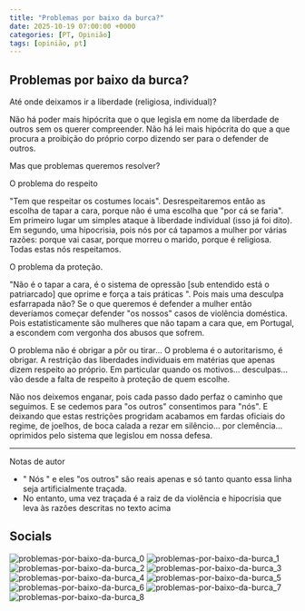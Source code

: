 ```yaml
---
title: "Problemas por baixo da burca?"
date: 2025-10-19 07:00:00 +0000
categories: [PT, Opinião]
tags: [opinião, pt]
---
```


## Problemas por baixo da burca?

Até onde deixamos ir a liberdade  (religiosa,  individual)?

Não há poder mais hipócrita que o que legisla em nome da liberdade de outros sem os querer compreender.
Não há lei mais hipócrita do que a que procura a proibição do próprio corpo dizendo ser para o defender de outros.

Mas que problemas queremos resolver?

O problema do respeito

"Tem que respeitar os costumes locais".
Desrespeitaremos então as escolha de tapar a cara, porque não é uma escolha que "por cá se faria".
Em primeiro lugar um simples ataque à liberdade individual (isso já foi dito).
Em segundo, uma hipocrisia, pois nós por cá tapamos a mulher por várias razões: porque vai casar, porque morreu o marido, porque é religiosa. Todas estas   nós respeitamos.

O problema da proteção.

"Não é o tapar a cara, é o sistema de opressão \[sub entendido está o patriarcado\] que oprime e força a tais práticas ".
Pois mais uma desculpa esfarrapada não? Se o que queremos é defender a mulher então deveríamos começar defender "os nossos" casos de violência doméstica. Pois estatisticamente são mulheres que não tapam a cara que, em Portugal, a escondem com vergonha dos abusos que sofrem.

O problema não é obrigar a pôr ou tirar... O problema é o autoritarismo, é obrigar. A restrição das liberdades individuais em matérias que apenas dizem respeito ao próprio. Em particular quando os motivos... desculpas... vão desde a falta de respeito à proteção de quem escolhe.

Não nos deixemos enganar, pois cada passo dado perfaz o caminho que seguimos. E se cedemos para "os outros" consentimos para "nós". E deixando que estas restrições progridam acabamos em fardas oficiais do regime, de joelhos,  de boca calada a rezar em silêncio... por clemência... oprimidos pelo sistema que legislou em nossa defesa.

---

Notas de autor

- " Nós " e eles "os outros" são reais apenas e só tanto quanto essa linha seja artificialmente traçada.
- No entanto, uma vez traçada é a raiz de da violência e hipocrisia que leva às razões descritas no texto acima

## Socials

![problemas-por-baixo-da-burca_0](/assets/images/problemas-por-baixo-da-burca_0.png)
![problemas-por-baixo-da-burca_1](/assets/images/problemas-por-baixo-da-burca_1.png)
![problemas-por-baixo-da-burca_2](/assets/images/problemas-por-baixo-da-burca_2.png)
![problemas-por-baixo-da-burca_3](/assets/images/problemas-por-baixo-da-burca_3.png)
![problemas-por-baixo-da-burca_4](/assets/images/problemas-por-baixo-da-burca_4.png)
![problemas-por-baixo-da-burca_5](/assets/images/problemas-por-baixo-da-burca_5.png)
![problemas-por-baixo-da-burca_6](/assets/images/problemas-por-baixo-da-burca_6.png)
![problemas-por-baixo-da-burca_7](/assets/images/problemas-por-baixo-da-burca_7.png)
![problemas-por-baixo-da-burca_8](/assets/images/problemas-por-baixo-da-burca_8.png)

